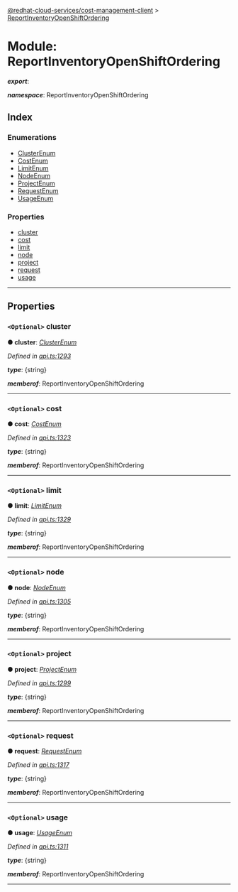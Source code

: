 [@redhat-cloud-services/cost-management-client](../README.md) > [ReportInventoryOpenShiftOrdering](../modules/reportinventoryopenshiftordering.md)

# Module: ReportInventoryOpenShiftOrdering

*__export__*: 

*__namespace__*: ReportInventoryOpenShiftOrdering

## Index

### Enumerations

* [ClusterEnum](../enums/reportinventoryopenshiftordering.clusterenum.md)
* [CostEnum](../enums/reportinventoryopenshiftordering.costenum.md)
* [LimitEnum](../enums/reportinventoryopenshiftordering.limitenum.md)
* [NodeEnum](../enums/reportinventoryopenshiftordering.nodeenum.md)
* [ProjectEnum](../enums/reportinventoryopenshiftordering.projectenum.md)
* [RequestEnum](../enums/reportinventoryopenshiftordering.requestenum.md)
* [UsageEnum](../enums/reportinventoryopenshiftordering.usageenum.md)

### Properties

* [cluster](reportinventoryopenshiftordering.md#cluster)
* [cost](reportinventoryopenshiftordering.md#cost)
* [limit](reportinventoryopenshiftordering.md#limit)
* [node](reportinventoryopenshiftordering.md#node)
* [project](reportinventoryopenshiftordering.md#project)
* [request](reportinventoryopenshiftordering.md#request)
* [usage](reportinventoryopenshiftordering.md#usage)

---

## Properties

<a id="cluster"></a>

### `<Optional>` cluster

**● cluster**: *[ClusterEnum](../enums/reportinventoryopenshiftordering.clusterenum.md)*

*Defined in [api.ts:1293](https://github.com/RedHatInsights/javascript-clients/blob/master/packages/cost-management/api.ts#L1293)*

*__type__*: {string}

*__memberof__*: ReportInventoryOpenShiftOrdering

___
<a id="cost"></a>

### `<Optional>` cost

**● cost**: *[CostEnum](../enums/reportinventoryopenshiftordering.costenum.md)*

*Defined in [api.ts:1323](https://github.com/RedHatInsights/javascript-clients/blob/master/packages/cost-management/api.ts#L1323)*

*__type__*: {string}

*__memberof__*: ReportInventoryOpenShiftOrdering

___
<a id="limit"></a>

### `<Optional>` limit

**● limit**: *[LimitEnum](../enums/reportinventoryopenshiftordering.limitenum.md)*

*Defined in [api.ts:1329](https://github.com/RedHatInsights/javascript-clients/blob/master/packages/cost-management/api.ts#L1329)*

*__type__*: {string}

*__memberof__*: ReportInventoryOpenShiftOrdering

___
<a id="node"></a>

### `<Optional>` node

**● node**: *[NodeEnum](../enums/reportinventoryopenshiftordering.nodeenum.md)*

*Defined in [api.ts:1305](https://github.com/RedHatInsights/javascript-clients/blob/master/packages/cost-management/api.ts#L1305)*

*__type__*: {string}

*__memberof__*: ReportInventoryOpenShiftOrdering

___
<a id="project"></a>

### `<Optional>` project

**● project**: *[ProjectEnum](../enums/reportinventoryopenshiftordering.projectenum.md)*

*Defined in [api.ts:1299](https://github.com/RedHatInsights/javascript-clients/blob/master/packages/cost-management/api.ts#L1299)*

*__type__*: {string}

*__memberof__*: ReportInventoryOpenShiftOrdering

___
<a id="request"></a>

### `<Optional>` request

**● request**: *[RequestEnum](../enums/reportinventoryopenshiftordering.requestenum.md)*

*Defined in [api.ts:1317](https://github.com/RedHatInsights/javascript-clients/blob/master/packages/cost-management/api.ts#L1317)*

*__type__*: {string}

*__memberof__*: ReportInventoryOpenShiftOrdering

___
<a id="usage"></a>

### `<Optional>` usage

**● usage**: *[UsageEnum](../enums/reportinventoryopenshiftordering.usageenum.md)*

*Defined in [api.ts:1311](https://github.com/RedHatInsights/javascript-clients/blob/master/packages/cost-management/api.ts#L1311)*

*__type__*: {string}

*__memberof__*: ReportInventoryOpenShiftOrdering

___


